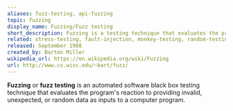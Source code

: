```yaml
---
aliases: fuzz-testing, api-fuzzing
topic: fuzzing
display_name: Fuzzing/Fuzz testing
short_description: Fuzzing is a testing technique that evaluates the program's reaction to providing invalid, unexpected, or random data as inputs.
related: stress-testing, fault-injection, monkey-testing, random-testing, security-testing, test-automation, mutation-testing, cicd, black-box-testing
released: September 1988
created_by: Barton Miller
wikipedia_url: https://en.wikipedia.org/wiki/Fuzzing
url: http://www.cs.wisc.edu/~bart/fuzz/
---
```

**Fuzzing** or **fuzz testing** is an automated software black box testing technique that evaluates the program's reaction to providing invalid, unexpected, or random data as inputs to a computer program.
